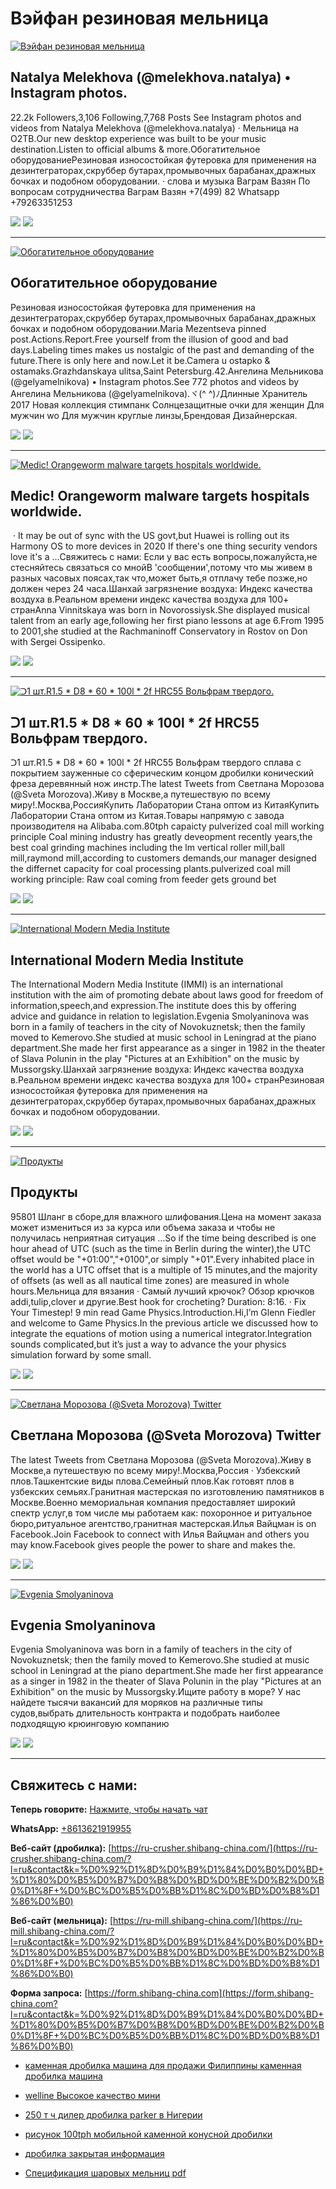 # Вэйфан резиновая мельница

<a href="https://swt.shibang-china.com/?l=ru&img&k=%D0%92%D1%8D%D0%B9%D1%84%D0%B0%D0%BD+%D1%80%D0%B5%D0%B7%D0%B8%D0%BD%D0%BE%D0%B2%D0%B0%D1%8F+%D0%BC%D0%B5%D0%BB%D1%8C%D0%BD%D0%B8%D1%86%D0%B0" target="_blank">![Вэйфан резиновая мельница](http://static.shibang-china.com/all-800x300/347.jpg)</a>

## Natalya Melekhova (@melekhova.natalya) • Instagram photos.
22.2k Followers,3,106 Following,7,768 Posts See Instagram photos and videos from Natalya Melekhova (@melekhova.natalya)&nbsp;&#0183;&#32;Мельница на О2ТВ.Our new desktop experience was built to be your music destination.Listen to official albums &amp; more.Обогатительное оборудованиеРезиновая износостойкая футеровка для применения на дезинтеграторах,скруббер бутарах,промывочных барабанах,дражных бочках и подобном оборудовании.&nbsp;&#0183;&#32;слова и музыка Ваграм Вазян По вопросам сотрудничества Ваграм Вазян +7(499) 82 Whatsapp +79263351253


<a href="https://whatsapp.shibangsoft.com/WhatsApp.php" target="_blank" title="WhatsApp">![](http://static.shibang-china.com/icon/whatsapp.png)</a> <a href="https://swt.shibang-china.com/?l=ru&icon&k=%D0%92%D1%8D%D0%B9%D1%84%D0%B0%D0%BD+%D1%80%D0%B5%D0%B7%D0%B8%D0%BD%D0%BE%D0%B2%D0%B0%D1%8F+%D0%BC%D0%B5%D0%BB%D1%8C%D0%BD%D0%B8%D1%86%D0%B0" target="_blank">![](http://static.shibang-china.com/icon/chat-ru.png)</a>

---

<a href="https://swt.shibang-china.com/?l=ru&img&k=%D0%92%D1%8D%D0%B9%D1%84%D0%B0%D0%BD+%D1%80%D0%B5%D0%B7%D0%B8%D0%BD%D0%BE%D0%B2%D0%B0%D1%8F+%D0%BC%D0%B5%D0%BB%D1%8C%D0%BD%D0%B8%D1%86%D0%B0" target="_blank">![Обогатительное оборудование](http://static.shibang-china.com/all-800x300/1317.jpg)</a>

## Обогатительное оборудование
Резиновая износостойкая футеровка для применения на дезинтеграторах,скруббер бутарах,промывочных барабанах,дражных бочках и подобном оборудовании.Maria Mezentseva pinned post.Actions.Report.Free yourself from the illusion of good and bad days.Labeling times makes us nostalgic of the past and demanding of the future.There is only here and now.Let it be.Camera u ostapko &amp; ostamaks.Grazhdanskaya ulitsa,Saint Petersburg.42.Ангелина Мельникова (@gelyamelnikova) • Instagram photos.See 772 photos and videos by Ангелина Мельникова (@gelyamelnikova).ヾ(^ ^)ﾉДлинные Хранитель 2017 Новая коллекция стимпанк Солнцезащитные очки для женщин Для мужчин wo Для мужчин круглые линзы,Брендовая Дизайнерская.


<a href="https://whatsapp.shibangsoft.com/WhatsApp.php" target="_blank" title="WhatsApp">![](http://static.shibang-china.com/icon/whatsapp.png)</a> <a href="https://swt.shibang-china.com/?l=ru&icon&k=%D0%92%D1%8D%D0%B9%D1%84%D0%B0%D0%BD+%D1%80%D0%B5%D0%B7%D0%B8%D0%BD%D0%BE%D0%B2%D0%B0%D1%8F+%D0%BC%D0%B5%D0%BB%D1%8C%D0%BD%D0%B8%D1%86%D0%B0" target="_blank">![](http://static.shibang-china.com/icon/chat-ru.png)</a>

---

<a href="https://swt.shibang-china.com/?l=ru&img&k=%D0%92%D1%8D%D0%B9%D1%84%D0%B0%D0%BD+%D1%80%D0%B5%D0%B7%D0%B8%D0%BD%D0%BE%D0%B2%D0%B0%D1%8F+%D0%BC%D0%B5%D0%BB%D1%8C%D0%BD%D0%B8%D1%86%D0%B0" target="_blank">![Medic! Orangeworm malware targets hospitals worldwide.](http://static.shibang-china.com/all-800x300/1391.jpg)</a>

## Medic! Orangeworm malware targets hospitals worldwide.
&nbsp;&#0183;&#32;It may be out of sync with the US govt,but Huawei is rolling out its Harmony OS to more devices in 2020 If there's one thing security vendors love it's a …Свяжитесь с нами: Если у вас есть вопросы,пожалуйста,не стесняйтесь связаться со мнойВ 'сообщении',потому что мы живем в разных часовых поясах,так что,может быть,я отплачу тебе позже,но должен через 24 часа.Шанхай загрязнение воздуха: Индекс качества воздуха в.Реальном времени индекс качества воздуха для 100+ странAnna Vinnitskaya was born in Novorossiysk.She displayed musical talent from an early age,following her first piano lessons at age 6.From 1995 to 2001,she studied at the Rachmaninoff Conservatory in Rostov on Don with Sergei Ossipenko.


<a href="https://whatsapp.shibangsoft.com/WhatsApp.php" target="_blank" title="WhatsApp">![](http://static.shibang-china.com/icon/whatsapp.png)</a> <a href="https://swt.shibang-china.com/?l=ru&icon&k=%D0%92%D1%8D%D0%B9%D1%84%D0%B0%D0%BD+%D1%80%D0%B5%D0%B7%D0%B8%D0%BD%D0%BE%D0%B2%D0%B0%D1%8F+%D0%BC%D0%B5%D0%BB%D1%8C%D0%BD%D0%B8%D1%86%D0%B0" target="_blank">![](http://static.shibang-china.com/icon/chat-ru.png)</a>

---

<a href="https://swt.shibang-china.com/?l=ru&img&k=%D0%92%D1%8D%D0%B9%D1%84%D0%B0%D0%BD+%D1%80%D0%B5%D0%B7%D0%B8%D0%BD%D0%BE%D0%B2%D0%B0%D1%8F+%D0%BC%D0%B5%D0%BB%D1%8C%D0%BD%D0%B8%D1%86%D0%B0" target="_blank">![ᑐ1 шт.R1.5 * D8 * 60 * 100l * 2f HRC55 Вольфрам твердого.](http://static.shibang-china.com/all-800x300/363.jpg)</a>

## ᑐ1 шт.R1.5 * D8 * 60 * 100l * 2f HRC55 Вольфрам твердого.
ᑐ1 шт.R1.5 * D8 * 60 * 100l * 2f HRC55 Вольфрам твердого сплава с покрытием зауженные со сферическим концом дробилки конический фреза деревянный нож инстр.The latest Tweets from Светлана Морозова (@Sveta Morozova).Живу в Москве,а путешествую по всему миру!.Москва,РоссияКупить Лаборатории Стана оптом из КитаяКупить Лаборатории Стана оптом из Китая.Товары напрямую с завода производителя на Alibaba.com.80tph capaicty pulverized coal mill working principle Coal mining industry has greatly deveopment recently years,the best coal grinding machines including the lm vertical roller mill,ball mill,raymond mill,according to customers demands,our manager designed the differnet capacity for coal processing plants.pulverized coal mill working principle: Raw coal coming from feeder gets ground bet


<a href="https://whatsapp.shibangsoft.com/WhatsApp.php" target="_blank" title="WhatsApp">![](http://static.shibang-china.com/icon/whatsapp.png)</a> <a href="https://swt.shibang-china.com/?l=ru&icon&k=%D0%92%D1%8D%D0%B9%D1%84%D0%B0%D0%BD+%D1%80%D0%B5%D0%B7%D0%B8%D0%BD%D0%BE%D0%B2%D0%B0%D1%8F+%D0%BC%D0%B5%D0%BB%D1%8C%D0%BD%D0%B8%D1%86%D0%B0" target="_blank">![](http://static.shibang-china.com/icon/chat-ru.png)</a>

---

<a href="https://swt.shibang-china.com/?l=ru&img&k=%D0%92%D1%8D%D0%B9%D1%84%D0%B0%D0%BD+%D1%80%D0%B5%D0%B7%D0%B8%D0%BD%D0%BE%D0%B2%D0%B0%D1%8F+%D0%BC%D0%B5%D0%BB%D1%8C%D0%BD%D0%B8%D1%86%D0%B0" target="_blank">![International Modern Media Institute](http://static.shibang-china.com/all-800x300/727.jpg)</a>

## International Modern Media Institute
The International Modern Media Institute (IMMI) is an international institution with the aim of promoting debate about laws good for freedom of information,speech,and expression.The institute does this by offering advice and guidance in relation to legislation.Evgenia Smolyaninova was born in a family of teachers in the city of Novokuznetsk; then the family moved to Kemerovo.She studied at music school in Leningrad at the piano department.She made her first appearance as a singer in 1982 in the theater of Slava Polunin in the play &quot;Pictures at an Exhibition&quot; on the music by Mussorgsky.Шанхай загрязнение воздуха: Индекс качества воздуха в.Реальном времени индекс качества воздуха для 100+ странРезиновая износостойкая футеровка для применения на дезинтеграторах,скруббер бутарах,промывочных барабанах,дражных бочках и подобном оборудовании.


<a href="https://whatsapp.shibangsoft.com/WhatsApp.php" target="_blank" title="WhatsApp">![](http://static.shibang-china.com/icon/whatsapp.png)</a> <a href="https://swt.shibang-china.com/?l=ru&icon&k=%D0%92%D1%8D%D0%B9%D1%84%D0%B0%D0%BD+%D1%80%D0%B5%D0%B7%D0%B8%D0%BD%D0%BE%D0%B2%D0%B0%D1%8F+%D0%BC%D0%B5%D0%BB%D1%8C%D0%BD%D0%B8%D1%86%D0%B0" target="_blank">![](http://static.shibang-china.com/icon/chat-ru.png)</a>

---

<a href="https://swt.shibang-china.com/?l=ru&img&k=%D0%92%D1%8D%D0%B9%D1%84%D0%B0%D0%BD+%D1%80%D0%B5%D0%B7%D0%B8%D0%BD%D0%BE%D0%B2%D0%B0%D1%8F+%D0%BC%D0%B5%D0%BB%D1%8C%D0%BD%D0%B8%D1%86%D0%B0" target="_blank">![Продукты](http://static.shibang-china.com/all-800x300/1467.jpg)</a>

## Продукты
95801 Шланг в сборе,для влажного шлифования.Цена на момент заказа может измениться из за курса или объема заказа и чтобы не получилась неприятная ситуация …So if the time being described is one hour ahead of UTC (such as the time in Berlin during the winter),the UTC offset would be &quot;+01:00&quot;,&quot;+0100&quot;,or simply &quot;+01&quot;.Every inhabited place in the world has a UTC offset that is a multiple of 15 minutes,and the majority of offsets (as well as all nautical time zones) are measured in whole hours.Мельница для вязания&nbsp;&#0183;&#32;Самый лучший крючок? Обзор крючков addi,tulip,clover и другие.Best hook for crocheting? Duration: 8:16.&nbsp;&#0183;&#32;Fix Your Timestep! 9 min read Game Physics.Introduction.Hi,I’m Glenn Fiedler and welcome to Game Physics.In the previous article we discussed how to integrate the equations of motion using a numerical integrator.Integration sounds complicated,but it’s just a way to advance the your physics simulation forward by some small.


<a href="https://whatsapp.shibangsoft.com/WhatsApp.php" target="_blank" title="WhatsApp">![](http://static.shibang-china.com/icon/whatsapp.png)</a> <a href="https://swt.shibang-china.com/?l=ru&icon&k=%D0%92%D1%8D%D0%B9%D1%84%D0%B0%D0%BD+%D1%80%D0%B5%D0%B7%D0%B8%D0%BD%D0%BE%D0%B2%D0%B0%D1%8F+%D0%BC%D0%B5%D0%BB%D1%8C%D0%BD%D0%B8%D1%86%D0%B0" target="_blank">![](http://static.shibang-china.com/icon/chat-ru.png)</a>

---

<a href="https://swt.shibang-china.com/?l=ru&img&k=%D0%92%D1%8D%D0%B9%D1%84%D0%B0%D0%BD+%D1%80%D0%B5%D0%B7%D0%B8%D0%BD%D0%BE%D0%B2%D0%B0%D1%8F+%D0%BC%D0%B5%D0%BB%D1%8C%D0%BD%D0%B8%D1%86%D0%B0" target="_blank">![Светлана Морозова (@Sveta Morozova) Twitter](http://static.shibang-china.com/all-800x300/927.jpg)</a>

## Светлана Морозова (@Sveta Morozova) Twitter
The latest Tweets from Светлана Морозова (@Sveta Morozova).Живу в Москве,а путешествую по всему миру!.Москва,Россия&nbsp;&#0183;&#32;Узбекский плов.Ташкентские виды плова.Семейный плов.Как готовят плов в узбекских семьях.Гранитная мастерская по изготовлению памятников в Москве.Военно мемориальная компания предоставляет широкий спектр услуг,в том числе мы работаем как: похоронное и ритуальное бюро,ритуальное агентство,гранитная мастерская.Илья Вайцман is on Facebook.Join Facebook to connect with Илья Вайцман and others you may know.Facebook gives people the power to share and makes the.


<a href="https://whatsapp.shibangsoft.com/WhatsApp.php" target="_blank" title="WhatsApp">![](http://static.shibang-china.com/icon/whatsapp.png)</a> <a href="https://swt.shibang-china.com/?l=ru&icon&k=%D0%92%D1%8D%D0%B9%D1%84%D0%B0%D0%BD+%D1%80%D0%B5%D0%B7%D0%B8%D0%BD%D0%BE%D0%B2%D0%B0%D1%8F+%D0%BC%D0%B5%D0%BB%D1%8C%D0%BD%D0%B8%D1%86%D0%B0" target="_blank">![](http://static.shibang-china.com/icon/chat-ru.png)</a>

---

<a href="https://swt.shibang-china.com/?l=ru&img&k=%D0%92%D1%8D%D0%B9%D1%84%D0%B0%D0%BD+%D1%80%D0%B5%D0%B7%D0%B8%D0%BD%D0%BE%D0%B2%D0%B0%D1%8F+%D0%BC%D0%B5%D0%BB%D1%8C%D0%BD%D0%B8%D1%86%D0%B0" target="_blank">![Evgenia Smolyaninova](http://static.shibang-china.com/all-800x300/1098.jpg)</a>

## Evgenia Smolyaninova
Evgenia Smolyaninova was born in a family of teachers in the city of Novokuznetsk; then the family moved to Kemerovo.She studied at music school in Leningrad at the piano department.She made her first appearance as a singer in 1982 in the theater of Slava Polunin in the play &quot;Pictures at an Exhibition&quot; on the music by Mussorgsky.Ищите работу в море? У нас найдете тысячи вакансий для моряков на различные типы судов,выбрать длительность контракта и подобрать наиболее подходящую крюинговую компанию

<a href="https://whatsapp.shibangsoft.com/WhatsApp.php" target="_blank" title="WhatsApp">![](http://static.shibang-china.com/icon/whatsapp.png)</a> <a href="https://swt.shibang-china.com/?l=ru&icon&k=%D0%92%D1%8D%D0%B9%D1%84%D0%B0%D0%BD+%D1%80%D0%B5%D0%B7%D0%B8%D0%BD%D0%BE%D0%B2%D0%B0%D1%8F+%D0%BC%D0%B5%D0%BB%D1%8C%D0%BD%D0%B8%D1%86%D0%B0" target="_blank">![](http://static.shibang-china.com/icon/chat-ru.png)</a>

---
## Свяжитесь с нами:

**Теперь говорите:** [Нажмите, чтобы начать чат](https://swt.shibang-china.com?l=ru&contact&k=%D0%92%D1%8D%D0%B9%D1%84%D0%B0%D0%BD+%D1%80%D0%B5%D0%B7%D0%B8%D0%BD%D0%BE%D0%B2%D0%B0%D1%8F+%D0%BC%D0%B5%D0%BB%D1%8C%D0%BD%D0%B8%D1%86%D0%B0)

**WhatsApp:**  [+8613621919955](https://whatsapp.shibangsoft.com/WhatsApp.php)

**Веб-сайт (дробилка):** [https://ru-crusher.shibang-china.com/](https://ru-crusher.shibang-china.com/?l=ru&contact&k=%D0%92%D1%8D%D0%B9%D1%84%D0%B0%D0%BD+%D1%80%D0%B5%D0%B7%D0%B8%D0%BD%D0%BE%D0%B2%D0%B0%D1%8F+%D0%BC%D0%B5%D0%BB%D1%8C%D0%BD%D0%B8%D1%86%D0%B0)

**Веб-сайт (мельница):** [https://ru-mill.shibang-china.com/](https://ru-mill.shibang-china.com/?l=ru&contact&k=%D0%92%D1%8D%D0%B9%D1%84%D0%B0%D0%BD+%D1%80%D0%B5%D0%B7%D0%B8%D0%BD%D0%BE%D0%B2%D0%B0%D1%8F+%D0%BC%D0%B5%D0%BB%D1%8C%D0%BD%D0%B8%D1%86%D0%B0)

**Форма запроса:** [https://form.shibang-china.com](https://form.shibang-china.com?l=ru&contact&k=%D0%92%D1%8D%D0%B9%D1%84%D0%B0%D0%BD+%D1%80%D0%B5%D0%B7%D0%B8%D0%BD%D0%BE%D0%B2%D0%B0%D1%8F+%D0%BC%D0%B5%D0%BB%D1%8C%D0%BD%D0%B8%D1%86%D0%B0)

* [каменная дробилка машина для продажи Филиппины каменная дробилка машина](../133/%D0%BA%D0%B0%D0%BC%D0%B5%D0%BD%D0%BD%D0%B0%D1%8F%20%D0%B4%D1%80%D0%BE%D0%B1%D0%B8%D0%BB%D0%BA%D0%B0%20%D0%BC%D0%B0%D1%88%D0%B8%D0%BD%D0%B0%20%D0%B4%D0%BB%D1%8F%20%D0%BF%D1%80%D0%BE%D0%B4%D0%B0%D0%B6%D0%B8%20%D0%A4%D0%B8%D0%BB%D0%B8%D0%BF%D0%BF%D0%B8%D0%BD%D1%8B%20%D0%BA%D0%B0%D0%BC%D0%B5%D0%BD%D0%BD%D0%B0%D1%8F%20%D0%B4%D1%80%D0%BE%D0%B1%D0%B8%D0%BB%D0%BA%D0%B0%20%D0%BC%D0%B0%D1%88%D0%B8%D0%BD%D0%B0.md)

* [welline Высокое качество мини](../131/welline%20%D0%92%D1%8B%D1%81%D0%BE%D0%BA%D0%BE%D0%B5%20%D0%BA%D0%B0%D1%87%D0%B5%D1%81%D1%82%D0%B2%D0%BE%20%D0%BC%D0%B8%D0%BD%D0%B8.md)

* [250 т ч дилер дробилка parker в Нигерии](../134/250%20%D1%82%20%D1%87%20%D0%B4%D0%B8%D0%BB%D0%B5%D1%80%20%D0%B4%D1%80%D0%BE%D0%B1%D0%B8%D0%BB%D0%BA%D0%B0%20parker%20%D0%B2%20%D0%9D%D0%B8%D0%B3%D0%B5%D1%80%D0%B8%D0%B8.md)

* [рисунок 100tph мобильной каменной конусной дробилки](../133/%D1%80%D0%B8%D1%81%D1%83%D0%BD%D0%BE%D0%BA%20100tph%20%D0%BC%D0%BE%D0%B1%D0%B8%D0%BB%D1%8C%D0%BD%D0%BE%D0%B9%20%D0%BA%D0%B0%D0%BC%D0%B5%D0%BD%D0%BD%D0%BE%D0%B9%20%D0%BA%D0%BE%D0%BD%D1%83%D1%81%D0%BD%D0%BE%D0%B9%20%D0%B4%D1%80%D0%BE%D0%B1%D0%B8%D0%BB%D0%BA%D0%B8.md)

* [дробилка закрытая информация](../134/%D0%B4%D1%80%D0%BE%D0%B1%D0%B8%D0%BB%D0%BA%D0%B0%20%D0%B7%D0%B0%D0%BA%D1%80%D1%8B%D1%82%D0%B0%D1%8F%20%D0%B8%D0%BD%D1%84%D0%BE%D1%80%D0%BC%D0%B0%D1%86%D0%B8%D1%8F.md)

* [Спецификация шаровых мельниц pdf](../135/%D0%A1%D0%BF%D0%B5%D1%86%D0%B8%D1%84%D0%B8%D0%BA%D0%B0%D1%86%D0%B8%D1%8F%20%D1%88%D0%B0%D1%80%D0%BE%D0%B2%D1%8B%D1%85%20%D0%BC%D0%B5%D0%BB%D1%8C%D0%BD%D0%B8%D1%86%20pdf.md)